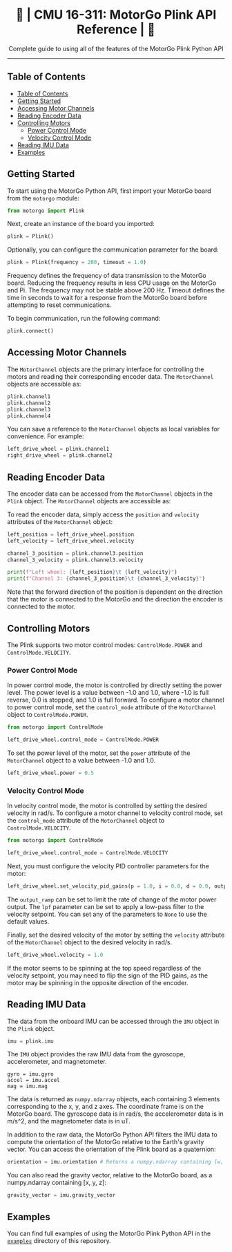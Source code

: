 <h1 align="center">📘 | CMU 16-311: MotorGo Plink API Reference | 📘 </h1>

<p align="center">
    Complete guide to using all of the features of the MotorGo Plink Python API
</p>

---


## Table of Contents
- [Table of Contents](#table-of-contents)
- [Getting Started](#getting-started)
- [Accessing Motor Channels](#accessing-motor-channels)
- [Reading Encoder Data](#reading-encoder-data)
- [Controlling Motors](#controlling-motors)
  - [Power Control Mode](#power-control-mode)
  - [Velocity Control Mode](#velocity-control-mode)
- [Reading IMU Data](#reading-imu-data)
- [Examples](#examples)


## Getting Started


To start using the MotorGo Python API, first import your MotorGo board from the `motorgo` module:

```python filename="python"
from motorgo import Plink
```

Next, create an instance of the board you imported:

```python filename="python"
plink = Plink()
```

Optionally, you can configure the communication parameter for the board:

```python filename="python"
plink = Plink(frequency = 200, timeout = 1.0)
```

Frequency defines the frequency of data transmission to the MotorGo board. Reducing the frequency results in less CPU usage on the MotorGo and Pi. The frequency may not be stable above 200 Hz. Timeout defines the time in seconds to wait for a response from the MotorGo board before attempting to reset communications.


To begin communication, run the following command:
```python filename="python"
plink.connect()
```

## Accessing Motor Channels
The `MotorChannel` objects are the primary interface for controlling the motors and reading their corresponding encoder data. The `MotorChannel` objects are accessible as:

```python filename="python"
plink.channel1
plink.channel2
plink.channel3
plink.channel4
```

You can save a reference to the `MotorChannel` objects as local variables for convenience. For example:

```python filename="python"
left_drive_wheel = plink.channel1
right_drive_wheel = plink.channel2
```

## Reading Encoder Data

The encoder data can be accessed from the `MotorChannel` objects in the `Plink` object. The `MotorChannel` objects are accessible as:

To read the encoder data, simply access the `position` and `velocity` attributes of the `MotorChannel` object:

```python filename="python"
left_position = left_drive_wheel.position
left_velocity = left_drive_wheel.velocity

channel_3_position = plink.channel3.position
channel_3_velocity = plink.channel3.velocity

print(f"Left wheel: {left_position}\t {left_velocity}")
print(f"Channel 3: {channel_3_position}\t {channel_3_velocity}")
```

Note that the forward direction of the position is dependent on the direction that the motor is connected to the MotorGo and the direction the encoder is connected to the motor.

## Controlling Motors

The Plink supports two motor control modes: `ControlMode.POWER` and `ControlMode.VELOCITY`.

### Power Control Mode
In power control mode, the motor is controlled by directly setting the power level. The power level is a value between -1.0 and 1.0, where -1.0 is full reverse, 0.0 is stopped, and 1.0 is full forward. To configure a motor channel to power control mode, set the `control_mode` attribute of the `MotorChannel` object to `ControlMode.POWER`.

```python filename="python"
from motorgo import ControlMode

left_drive_wheel.control_mode = ControlMode.POWER
```

To set the power level of the motor, set the `power` attribute of the `MotorChannel` object to a value between -1.0 and 1.0.

```python filename="python"
left_drive_wheel.power = 0.5
```

### Velocity Control Mode
In velocity control mode, the motor is controlled by setting the desired velocity in rad/s. To configure a motor channel to velocity control mode, set the `control_mode` attribute of the `MotorChannel` object to `ControlMode.VELOCITY`.

```python filename="python"
from motorgo import ControlMode

left_drive_wheel.control_mode = ControlMode.VELOCITY
```

Next, you must configure the velocity PID controller parameters for the motor:

```python filename="python"
left_drive_wheel.set_velocity_pid_gains(p = 1.0, i = 0.0, d = 0.0, output_ramp = None, lpf = None)
```

The `output_ramp` can be set to limit the rate of change of the motor power output. The `lpf` parameter can be set to apply a low-pass filter to the velocity setpoint. You can set any of the parameters to `None` to use the default values.

Finally, set the desired velocity of the motor by setting the `velocity` attribute of the `MotorChannel` object to the desired velocity in rad/s.

```python filename="python"
left_drive_wheel.velocity = 1.0
```

If the motor seems to be spinning at the top speed regardless of the velocity setpoint, you may need to flip the sign of the PID gains, as the motor may be spinning in the opposite direction of the encoder.

## Reading IMU Data

The data from the onboard IMU can be accessed through the `IMU` object in the `Plink` object.

```python
imu = plink.imu
```

The `IMU` object provides the raw IMU data from the gyroscope, accelerometer, and magnetometer.
```
gyro = imu.gyro
accel = imu.accel
mag = imu.mag
```

The data is returned as `numpy.ndarray` objects, each containing 3 elements corresponding to the x, y, and z axes. The coordinate frame is on the MotorGo board. The gyroscope data is in rad/s, the accelerometer data is in m/s^2, and the magnetometer data is in uT.

In addition to the raw data, the MotorGo Python API filters the IMU data to compute the orientation of the MotorGo relative to the Earth's gravity vector. You can access the orientation of the Plink board as a quaternion:


```python
orientation = imu.orientation # Returns a numpy.ndarray containing [w, x, y, z]
```

You can also read the gravity vector, relative to the MotorGo board, as a numpy.ndarray containing [x, y, z]:

```python
gravity_vector = imu.gravity_vector
```

## Examples

You can find full examples of using the MotorGo Plink Python API in the [`examples`](examples/) directory of this repository.